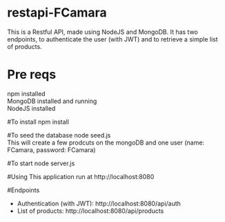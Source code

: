 # restapi-FCamara
This is a Restful API, made using NodeJS and MongoDB.
It has two endpoints, to authenticate the user (with JWT) and to retrieve a simple list of products.

# Pre reqs
  npm installed<br>
  MongoDB installed and running<br>
  NodeJS installed

#To install
  npm install

#To seed the database
  node seed.js<br>
  This will create a few prodcuts on the mongoDB and one user (name: FCamara, password: FCamara)  
  
#To start
  node server.js

#Using
This application run at http://localhost:8080

#Endpoints
 - Authentication (with JWT): http://localhost:8080/api/auth
 - List of products: http://localhost:8080/api/products

  
